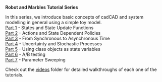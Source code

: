 **Robot and Marbles Tutorial Series**

In this series, we introduce basic concepts of cadCAD and system modelling in general using a simple toy model.  
[Part 1](robot-marbles-part-1/robot-marbles-part-1.ipynb) - States and State Update Functions  
[Part 2](robot-marbles-part-2/robot-marbles-part-2.ipynb) - Actions and State Dependent Policies  
[Part 3](robot-marbles-part-3/robot-marbles-part-3.ipynb) - From Synchronous to Asynchronous Time  
[Part 4](robot-marbles-part-4/robot-marbles-part-4.ipynb) - Uncertainty and Stochastic Processes  
[Part 5](robot-marbles-part-5/robot-marbles-part-5.ipynb) - Using class objects as state variables  
[Part 6](robot-marbles-part-6/robot-marbles-part-6.ipynb) - A/B testing  
[Part 7](robot-marbles-part-6/robot-marbles-part-7.ipynb) - Parameter Sweeping  

Check out the [videos](videos) folder for detailed walkthroughs of each one of the tutorials.
